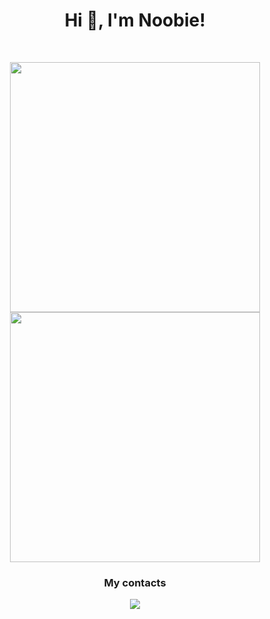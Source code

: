 <h1 align="center">Hi 👋, I'm Noobie!</h1>
<br>

<p align = "center">
  <img src = "https://github-readme-stats.vercel.app/api?username=kang-newbie&show_icons=true&theme=bear" width = 400>
  <img src = "https://github-readme-streak-stats.herokuapp.com?user=kang-newbie&theme=dark&hide_border=true" width = 400>
</p>

<h3 align="center">My contacts</h3>
<p align="center">
  <a href="https://t.me/kang_nuubi"><img src="https://img.shields.io/badge/telegram-0088CC.svg?style=for-the-badge&logo=telegram&logoColor=white"/></a>
</p>
